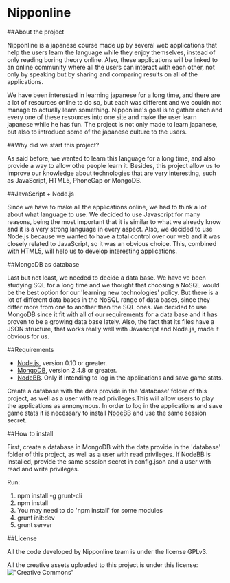 Nipponline
==========

##About the project

Nipponline is a japanese course made up by several web applications that help the users learn the language while they enjoy themselves, instead of only reading boring theory online. Also, these applications will be linked to an online community where all the users can interact with each other, not only by speaking but by sharing and comparing results on all of the applications.

We have been interested in learning japanese for a long time, and there are a lot of resources online to do so, but each was different and we couldn not manage to actually learn something. Nipponline's goal is to gather each and every one of these resources into one site and make the user learn japanese while he has fun.
The project is not only made to learn japanese, but also to introduce some of the japanese culture to the users.

##Why did we start this project?

As said before, we wanted to learn this language for a long time, and also provide a way to allow othe people learn it. Besides, this project allow us to improve our knowledge about technologies that are very interesting, such as JavaScript, HTML5, PhoneGap or MongoDB.

##JavaScript + Node.js

Since we have to make all the applications online, we had to think a lot about what language to use. We decided to use Javascript for many reasons, being the most important that it is similar to what we already know and it is a very strong language in every aspect. Also, we decided to use Node.js because we wanted to have a total control over our web and it was closely related to JavaScript, so it was an obvious choice. This, combined with HTML5, will help us to develop interesting applications.

##MongoDB as database

Last but not least, we needed to decide a data base. We have ve been studying SQL for a long time and we thought that choosing a NoSQL would be the best option for our 'learning new technologies' policy. But there is a lot of different data bases in the NoSQL range of data bases, since they differ more from one to another than the SQL ones. We decided to use MongoDB since it fit with all of our requirements for a data base and it has proven to be a growing data base lately. Also, the fact that its files have a JSON structure, that works really well with Javascript and Node.js, made it obvious for us.

##Requirements

* [Node.js](http://nodejs.org/ "Node.js"), version 0.10 or greater.
* [MongoDB](https://www.mongodb.org/ "MongoDB"), version 2.4.8 or greater.
* [NodeBB](http://www.nodebb.org/ "NodeBB"). Only if intending to log in the applications and save game stats.

Create a database with the data provide in the 'database' folder of this project, as well as a user with read privileges.This will allow users to play the applications as annonymous. In order to log in the applications and save game stats it is necessary to install [NodeBB](http://www.nodebb.org/ "NodeBB") and use the same session secret.

##How to install

First, create a database in MongoDB with the data provide in the 'database' folder of this project, as well as a user with read privileges. If NodeBB is installed, provide the same session secret in config.json and a user with read and write privileges.

Run:

1. npm install -g grunt-cli
2. npm install
3. You may need to do 'npm install' for some modules
4. grunt init:dev
5. grunt server

##License

All the code developed by Nipponline team is under the license GPLv3.

All the creative assets uploaded to this project is under this license: !["Creative Commons"](http://es.creativecommons.org/blog/wp-content/uploads/2013/04/by-nc-sa.eu_petit.png "Creative Commons")
